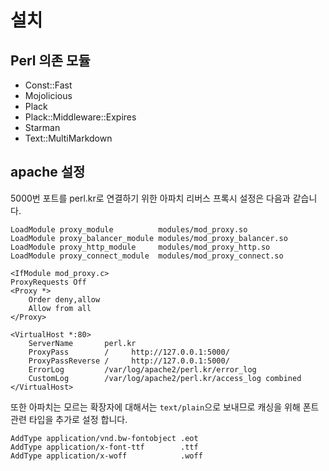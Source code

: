 설치
=====

Perl 의존 모듈
---------------

- Const::Fast
- Mojolicious
- Plack
- Plack::Middleware::Expires
- Starman
- Text::MultiMarkdown


apache 설정
------------

5000번 포트를 perl.kr로 연결하기 위한 아파치
리버스 프록시 설정은 다음과 같습니다.

    LoadModule proxy_module          modules/mod_proxy.so
    LoadModule proxy_balancer_module modules/mod_proxy_balancer.so
    LoadModule proxy_http_module     modules/mod_proxy_http.so
    LoadModule proxy_connect_module  modules/mod_proxy_connect.so
    
    <IfModule mod_proxy.c>
    ProxyRequests Off
    <Proxy *>
        Order deny,allow
        Allow from all
    </Proxy>
    
    <VirtualHost *:80>
        ServerName       perl.kr
        ProxyPass        /     http://127.0.0.1:5000/
        ProxyPassReverse /     http://127.0.0.1:5000/
        ErrorLog         /var/log/apache2/perl.kr/error_log
        CustomLog        /var/log/apache2/perl.kr/access_log combined
    </VirtualHost>

또한 아파치는 모르는 확장자에 대해서는 `text/plain`으로
보내므로 캐싱을 위해 폰트 관련 타입을 추가로 설정 합니다.

    AddType application/vnd.bw-fontobject .eot
    AddType application/x-font-ttf        .ttf
    AddType application/x-woff            .woff
